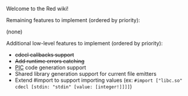Welcome to the Red wiki!


Remaining features to implement (ordered by priority):

(none)

Additional low-level features to implement (ordered by priority):

* <strike>cdecl callbacks support</strike>
* <strike>Add runtime errors catching</strike>
* [PIC](http://en.wikipedia.org/wiki/Position-independent_code) code generation support
* Shared library generation support for current file emitters
* Extend #import to support importing values (ex: `#import ["libc.so" cdecl [stdin: "stdin" [value: [integer!]]]]`)